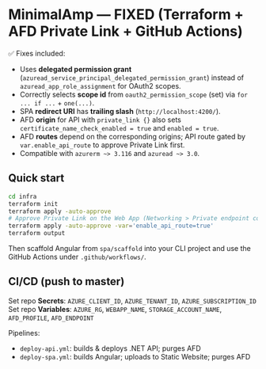 
# MinimalAmp — FIXED (Terraform + AFD Private Link + GitHub Actions)

✅ Fixes included:
- Uses **delegated permission grant** (`azuread_service_principal_delegated_permission_grant`) instead of `azuread_app_role_assignment` for OAuth2 scopes.
- Correctly selects **scope id** from `oauth2_permission_scope` (set) via `for ... if ...` + `one(...)`.
- SPA **redirect URI** has **trailing slash** (`http://localhost:4200/`).
- AFD **origin** for API with `private_link {}` also sets `certificate_name_check_enabled = true` and `enabled = true`.
- AFD **routes** depend on the corresponding origins; API route gated by `var.enable_api_route` to approve Private Link first.
- Compatible with `azurerm ~> 3.116` and `azuread ~> 3.0`.

## Quick start
```bash
cd infra
terraform init
terraform apply -auto-approve
# Approve Private Link on the Web App (Networking > Private endpoint connections)
terraform apply -auto-approve -var='enable_api_route=true'
terraform output
```
Then scaffold Angular from `spa/scaffold` into your CLI project and use the GitHub Actions under `.github/workflows/`.

## CI/CD (push to master)
Set repo **Secrets**: `AZURE_CLIENT_ID`, `AZURE_TENANT_ID`, `AZURE_SUBSCRIPTION_ID`  
Set repo **Variables**: `AZURE_RG`, `WEBAPP_NAME`, `STORAGE_ACCOUNT_NAME`, `AFD_PROFILE`, `AFD_ENDPOINT`

Pipelines:
- `deploy-api.yml`: builds & deploys .NET API; purges AFD
- `deploy-spa.yml`: builds Angular; uploads to Static Website; purges AFD
